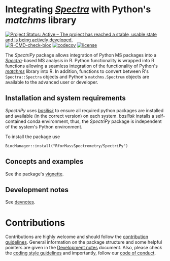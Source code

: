 # Integrating [*Spectra*](https://github.com/RforMassSpectrometry/Spectra) with Python's *matchms* library

[![Project Status: Active – The project has reached a stable, usable state and is being actively developed.](https://www.repostatus.org/badges/latest/active.svg)](https://www.repostatus.org/#active)
[![R-CMD-check-bioc](https://github.com/RforMassSpectrometry/SpectriPy/workflows/R-CMD-check-bioc/badge.svg)](https://github.com/RforMassSpectrometry/SpectriPy/actions?query=workflow%3AR-CMD-check-bioc)
[![codecov](https://codecov.io/gh/rformassspectrometry/SpectriPy/branch/main/graph/badge.svg?token=638UZM0DXP)](https://codecov.io/gh/rformassspectrometry/SpectriPy)
[![license](https://img.shields.io/badge/license-Artistic--2.0-brightgreen.svg)](https://opensource.org/licenses/Artistic-2.0)

The *SpectriPy* package allows integration of Python MS packages into a
[*Spectra*](https://github.com/RforMassSpectrometry/Spectra)-based MS analysis
in R. Python functionality is wrapped into R functions allowing a seamless
integration of the functionality of Python's
[*matchms*](https://github.com/matchms/) library into R. In addition, functions
to convert between R's `Spectra::Spectra` objects and Python's
`matchms.Spectrum` objects are available to the advanced user or developer.


## Installation and system requirements

*SpectriPy* uses [*basilisk*](https://bioconductor.org/packages/basilisk) to
ensure all required python packages are installed and available (in the correct
version) on each system. *basilisk* installs a self-contained conda environment,
thus, the *SpectriPy* package is independent of the system's Python environment.

To install the package use

```
BiocManager::install("RforMassSpectrometry/SpectriPy")
```


## Concepts and examples

See the package's
[vignette](https://rformassspectrometry.github.io/SpectriPy/articles/SpectriPy.html).


## Development notes

See [devnotes](devnotes.md).


# Contributions

Contributions are highly welcome and should follow the [contribution
guidelines](https://rformassspectrometry.github.io/RforMassSpectrometry/articles/RforMassSpectrometry.html#contributions).
General information on the package structure and some helpful pointers are given
in the [Development notes](devnotes.md) document. Also, please check the
[coding style
guidelines](https://rformassspectrometry.github.io/RforMassSpectrometry/articles/RforMassSpectrometry.html#coding-style)
and importantly, follow our [code of
conduct](https://rformassspectrometry.github.io/RforMassSpectrometry/articles/RforMassSpectrometry.html#code-of-conduct).
